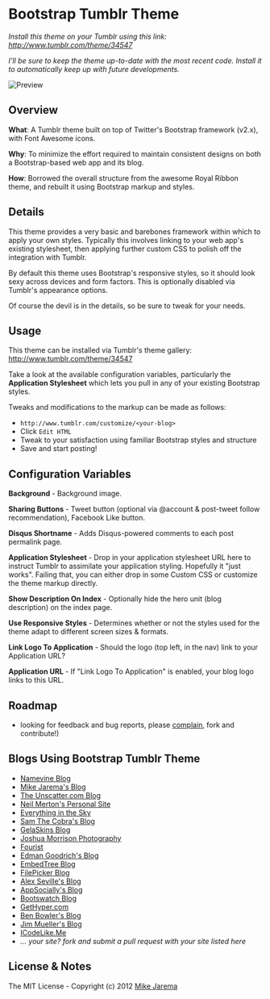 # Bootstrap Tumblr Theme

*Install this theme on your Tumblr using this link: http://www.tumblr.com/theme/34547*

*I'll be sure to keep the theme up-to-date with the most recent code. Install it to automatically keep up with future developments.*

![Preview](http://media.tumblr.com/themes/wide/UMTdXwnhRgL3KYUh.png)


## Overview

**What**: A Tumblr theme built on top of Twitter's Bootstrap framework (v2.x), with Font Awesome icons.

**Why**: To minimize the effort required to maintain consistent designs on both a Bootstrap-based web app and its blog.

**How**: Borrowed the overall structure from the awesome Royal Ribbon theme, and rebuilt it using Bootstrap markup and styles.


## Details

This theme provides a very basic and barebones framework within which to apply your own styles.  Typically this involves linking to your web app's existing stylesheet, then applying further custom CSS to polish off the integration with Tumblr.

By default this theme uses Bootstrap's responsive styles, so it should look sexy across devices and form factors. This is optionally disabled via Tumblr's appearance options.

Of course the devil is in the details, so be sure to tweak for your needs.


## Usage

This theme can be installed via Tumblr's theme gallery: http://www.tumblr.com/theme/34547

Take a look at the available configuration variables, particularly the **Application Stylesheet** which lets you pull in any of your existing Bootstrap styles.

Tweaks and modifications to the markup can be made as follows:

* ``http://www.tumblr.com/customize/<your-blog>``
* Click ``Edit HTML``
* Tweak to your satisfaction using familiar Bootstrap styles and structure
* Save and start posting!


## Configuration Variables

**Background** - Background image.

**Sharing Buttons** - Tweet button (optional via @account & post-tweet follow recommendation), Facebook Like button.

**Disqus Shortname** - Adds Disqus-powered comments to each post permalink page.

**Application Stylesheet** - Drop in your application stylesheet URL here to instruct Tumblr to assimilate your application styling. Hopefully it "just works". Failing that, you can either drop in some Custom CSS or customize the theme markup directly.

**Show Description On Index** - Optionally hide the hero unit (blog description) on the index page.

**Use Responsive Styles** - Determines whether or not the styles used for the theme adapt to different screen sizes & formats.

**Link Logo To Application** - Should the logo (top left, in the nav) link to your Application URL?

**Application URL** - If "Link Logo To Application" is enabled, your blog logo links to this URL.


## Roadmap

* looking for feedback and bug reports, please [complain](https://github.com/mikejarema/bootstrap-tumblr-theme/issues), fork and contribute!)


## Blogs Using Bootstrap Tumblr Theme

* [Namevine Blog](http://blog.namevine.com/)
* [Mike Jarema's Blog](http://mikejarema.com/)
* [The Unscatter.com Blog](http://company.unscatter.com/)
* [Neil Merton's Personal Site](http://neil.merton.me/)
* [Everything in the Sky](http://everythinginthesky.com/)
* [Sam The Cobra's Blog](http://blog.samthecobra.com/)
* [GelaSkins Blog](http://gelaskins.tumblr.com/)
* [Joshua Morrison Photography](http://joshuamorrisonphotography.tumblr.com/)
* [Fourist](http://4ist.tumblr.com/)
* [Edman Goodrich's Blog](http://blog.edmangoodrich.com/)
* [EmbedTree Blog](http://blog.embedtree.com/)
* [FilePicker Blog](http://blog.filepicker.io/)
* [Alex Seville's Blog](http://blog.alexanderseville.com/)
* [AppSocially's Blog](http://blog.appsocial.ly/)
* [Bootswatch Blog](http://news.bootswatch.com/post/32306706557/a-tumblr-theme-for-bootswatch)
* [GetHyper.com](http://gethyper.com/)
* [Ben Bowler's Blog](http://benbowler.com/)
* [Jim Mueller's Blog](http://blog.jimueller.com/)
* [ICodeLike.Me](http://icodelike.me/)
* _... your site? fork and submit a pull request with your site listed here_ 


## License & Notes

The MIT License - Copyright (c) 2012 [Mike Jarema](http://mikejarema.com)

